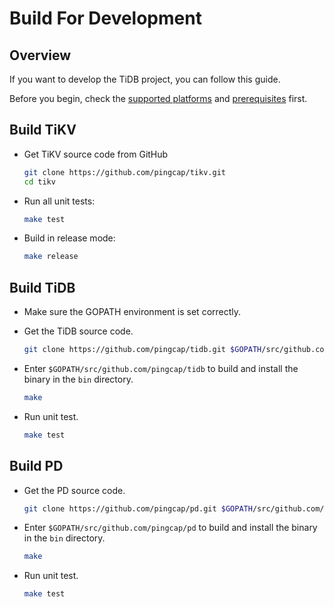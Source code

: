 # Build For Development

## Overview

If you want to develop the TiDB project, you can follow this guide.

Before you begin, check the [supported platforms](../dev-guide/requirements.md#supported-platforms) and [prerequisites](../dev-guide/requirements.md#prerequisites) first.

## Build TiKV

+ Get TiKV source code from GitHub

    ```bash
    git clone https://github.com/pingcap/tikv.git 
    cd tikv
    ```

+ Run all unit tests:

    ```bash
    make test
    ```

+ Build in release mode:

    ```bash
    make release
    ```

## Build TiDB

+ Make sure the GOPATH environment is set correctly.

+ Get the TiDB source code.

    ```bash
    git clone https://github.com/pingcap/tidb.git $GOPATH/src/github.com/pingcap/tidb
    ```
    
+ Enter `$GOPATH/src/github.com/pingcap/tidb` to build and install the binary in the `bin` directory.

    ```bash
    make
    ```
+ Run unit test.
    
    ```bash
    make test
    ```

## Build PD

+ Get the PD source code.

    ```bash
    git clone https://github.com/pingcap/pd.git $GOPATH/src/github.com/pingcap/pd
    ```
    
+ Enter `$GOPATH/src/github.com/pingcap/pd` to build and install the binary in the `bin` directory.

    ```bash
    make
    ```
+ Run unit test.
    
    ```bash
    make test
    ```
